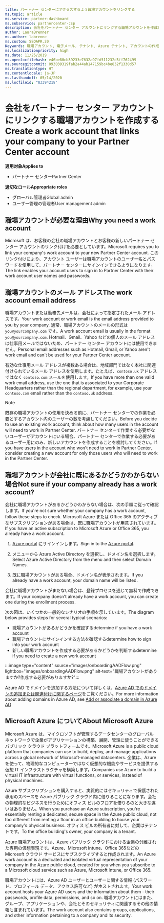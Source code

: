 ```yaml
---
title: パートナー センターにアクセスするよう職場アカウントをリンクする
ms.topic: article
ms.service: partner-dashboard
ms.subservice: partnercenter-csp
description: 会社をパートナー センター アカウントにリンクする職場アカウントを作成します。 これにより、会社の従業員がパートナー センターにアクセスできるようになります。
author: LauraBrenner
ms.author: labrenne
ms.custom: SEOAPR.20
Keywords: 職場アカウント, 電子メール, テナント, Azure テナント, アカウントの作成, ドメイン名
ms.localizationpriority: high
ms.date: 11/25/2019
ms.openlocfilehash: e46be80cb39233e7632a97fd511232d5ff762499
ms.sourcegitcommit: 093039319fab2a44ab147159bc4be832f1330d57
ms.translationtype: HT
ms.contentlocale: ja-JP
ms.lasthandoff: 05/14/2020
ms.locfileid: "83394218"
---
```

# <a name="create-a-work-account-that-links-your-company-to-your-partner-center-account"></a><span data-ttu-id="0223d-105">会社をパートナー センター アカウントにリンクする職場アカウントを作成する</span><span class="sxs-lookup"><span data-stu-id="0223d-105">Create a work account that links your company to your Partner Center account</span></span>

<span data-ttu-id="0223d-106">**適用対象**</span><span class="sxs-lookup"><span data-stu-id="0223d-106">**Applies to**</span></span>

- <span data-ttu-id="0223d-107">パートナー センター</span><span class="sxs-lookup"><span data-stu-id="0223d-107">Partner Center</span></span>

<span data-ttu-id="0223d-108">**適切なロール**</span><span class="sxs-lookup"><span data-stu-id="0223d-108">**Appropriate roles**</span></span>

- <span data-ttu-id="0223d-109">グローバル管理者</span><span class="sxs-lookup"><span data-stu-id="0223d-109">Global admin</span></span>
- <span data-ttu-id="0223d-110">ユーザー管理の管理者</span><span class="sxs-lookup"><span data-stu-id="0223d-110">User management admin</span></span>

## <a name="why-you-need-a-work-account"></a><span data-ttu-id="0223d-111">職場アカウントが必要な理由</span><span class="sxs-lookup"><span data-stu-id="0223d-111">Why you need a work account</span></span>

<span data-ttu-id="0223d-112">Microsoft は、お客様の会社の職場アカウントとお客様の新しいパートナー センター アカウントのリンク付けを必要としています。</span><span class="sxs-lookup"><span data-stu-id="0223d-112">Microsoft requires you to link your company's work account to your new Partner Center account.</span></span> <span data-ttu-id="0223d-113">このリンク付けにより、アカウント ユーザーは職場アカウントのユーザー名とパスワードを使用して、パートナー センターにサインインできるようになります。</span><span class="sxs-lookup"><span data-stu-id="0223d-113">The link enables your account users to sign in to Partner Center with their work account user names and passwords.</span></span>

## <a name="the-work-account-email-address"></a><span data-ttu-id="0223d-114">職場アカウントのメール アドレス</span><span class="sxs-lookup"><span data-stu-id="0223d-114">The work account email address</span></span>

<span data-ttu-id="0223d-115">職場アカウントまたは勤務先メールは、会社によって指定されたメール アドレスです。</span><span class="sxs-lookup"><span data-stu-id="0223d-115">Your work account or work email is the email address provided to you by your company.</span></span> <span data-ttu-id="0223d-116">通常、職場アカウントのメールの形式は `you@yourcompany.com` です。</span><span class="sxs-lookup"><span data-stu-id="0223d-116">A work account email is usually in the format `you@yourcompany.com`.</span></span> <span data-ttu-id="0223d-117">Hotmail、Gmail、Yahoo などの個人のメール アドレスは仕事用メールではないため、パートナー センター アカウントには使用できません。</span><span class="sxs-lookup"><span data-stu-id="0223d-117">Personal email addresses such as Hotmail, Gmail, or Yahoo aren't work email and can't be used for your Partner Center account.</span></span>

<span data-ttu-id="0223d-118">有効な仕事用メール アドレスが複数ある場合は、地域部門ではなく本社に関連付けられているメール アドレスを使用します。たとえば、`contoso.uk` アドレスではなく `contoso.com` メールを使用します。</span><span class="sxs-lookup"><span data-stu-id="0223d-118">If you have more than one valid work email address, use the one that is associated to your Corporate Headquarters rather than the regional department, for example, use your `contoso.com` email rather than the `contoso.uk` address.</span></span>

> [!NOTE]  
> <span data-ttu-id="0223d-119">既存の職場アカウントの使用を決める前に、パートナー センターでの作業を必要とするアカウント内のユーザーの数を考慮してください。</span><span class="sxs-lookup"><span data-stu-id="0223d-119">Before you decide to use an existing work account, think about how many users in the account will need to work in Partner Center.</span></span> <span data-ttu-id="0223d-120">パートナー センターで作業する必要がないユーザーがアカウントにいる場合、パートナー センターで作業する必要があるユーザー用にのみ、新しいアカウントを作成することを検討してください。</span><span class="sxs-lookup"><span data-stu-id="0223d-120">If you have users in the account who won't need to work in Partner Center, consider creating a new account for only those users who will need to work in the Partner Center.</span></span>

## <a name="not-sure-if-your-company-already-has-a-work-account"></a><span data-ttu-id="0223d-121">職場アカウントが会社に既にあるかどうかわからない場合</span><span class="sxs-lookup"><span data-stu-id="0223d-121">Not sure if your company already has a work account?</span></span>

<span data-ttu-id="0223d-122">会社に職場アカウントがあるかどうかわからない場合は、次の手順に従って確認します。</span><span class="sxs-lookup"><span data-stu-id="0223d-122">If you're not sure whether your company has a work account, follow these steps to check.</span></span> <span data-ttu-id="0223d-123">Microsoft Azure または Office 365 のアクティブなサブスクリプションがある場合は、既に職場アカウントが用意されています。</span><span class="sxs-lookup"><span data-stu-id="0223d-123">If you have an active subscription to Microsoft Azure or Office 365, you already have a work account.</span></span>

1. <span data-ttu-id="0223d-124">[Azure portal](https://portal.azure.com) にサインインします。</span><span class="sxs-lookup"><span data-stu-id="0223d-124">Sign in to the [Azure portal](https://portal.azure.com).</span></span>

2. <span data-ttu-id="0223d-125">メニューから Azure Active Directory を選択し、ドメイン名を選択します。</span><span class="sxs-lookup"><span data-stu-id="0223d-125">Select Azure Active Directory from the menu and then select Domain Names.</span></span>

3. <span data-ttu-id="0223d-126">既に職場アカウントがある場合、ドメイン名が表示されます。</span><span class="sxs-lookup"><span data-stu-id="0223d-126">If you already have a work account, your domain name will be listed.</span></span>

<span data-ttu-id="0223d-127">会社に職場アカウントがまだない場合は、登録プロセスを通じて無料で作成できます。</span><span class="sxs-lookup"><span data-stu-id="0223d-127">If your company doesn't already have a work account, you can create one during the enrollment process.</span></span>

<span data-ttu-id="0223d-128">次の図は、いくつかの一般的なシナリオの手順を示しています。</span><span class="sxs-lookup"><span data-stu-id="0223d-128">The diagram below provides steps for several typical scenarios:</span></span>

- <span data-ttu-id="0223d-129">職場アカウントがあるかどうかを確認する</span><span class="sxs-lookup"><span data-stu-id="0223d-129">determine if you have a work account</span></span>
- <span data-ttu-id="0223d-130">職場アカウントにサインインする方法を確認する</span><span class="sxs-lookup"><span data-stu-id="0223d-130">determine how to sign into your work account</span></span>
- <span data-ttu-id="0223d-131">新しい職場アカウントを作成する必要があるかどうかを判断する</span><span class="sxs-lookup"><span data-stu-id="0223d-131">determine if you need to create a new work account</span></span>

:::image type="content" source="images/onboardingAADFlow.png" lightbox="images/onboardingAADFlow.png" alt-text="職場アカウントがありますか?作成する必要がありますか?":::

<span data-ttu-id="0223d-133">Azure AD でドメインを追加する方法について詳しくは、[Azure AD でのドメインの追加または関連付けに関するページ](https://docs.microsoft.com/azure/active-directory/active-directory-add-domain)をご覧ください。</span><span class="sxs-lookup"><span data-stu-id="0223d-133">For more information about adding domains in Azure AD, see [Add or associate a domain in Azure AD](https://docs.microsoft.com/azure/active-directory/active-directory-add-domain)</span></span>

## <a name="about-microsoft-azure"></a><span data-ttu-id="0223d-134">Microsoft Azure について</span><span class="sxs-lookup"><span data-stu-id="0223d-134">About Microsoft Azure</span></span>

<span data-ttu-id="0223d-135">Microsoft Azure は、マイクロソフトが管理するデータセンターのグローバル ネットワークで企業がアプリケーションの構築、展開、管理に使うことができるパブリック クラウド プラットフォームです。</span><span class="sxs-lookup"><span data-stu-id="0223d-135">Microsoft Azure is a public cloud platform that companies can use to build, deploy, and manage applications across a global network of Microsoft-managed datacenters.</span></span> <span data-ttu-id="0223d-136">企業は、Azure を使って、物理的なコンピューターではなく仮想的な機能やサービスを提供する仮想 IT インフラストラクチャを構築します。</span><span class="sxs-lookup"><span data-stu-id="0223d-136">Companies use Azure to build a virtual IT infrastructure with virtual functions, or services, instead of physical machines.</span></span>

<span data-ttu-id="0223d-137">Azure サブスクリプションを購入すると、実質的にはセキュリティで保護された専用のスペースを Azure パブリック クラウド内に借りることになります。会社の物理的なビジネスを行うためにオフィス ビルのフロアを借りるのと大きな違いはありません。</span><span class="sxs-lookup"><span data-stu-id="0223d-137">When you purchase an Azure subscription, you're essentially renting a dedicated, secure space in the Azure public cloud, not too different from renting a floor in an office building to house your company's physical business.</span></span> <span data-ttu-id="0223d-138">オフィス ビルの所有者に対して、企業はテナントです。</span><span class="sxs-lookup"><span data-stu-id="0223d-138">To the office building's owner, your company is a tenant.</span></span>

<span data-ttu-id="0223d-139">Azure 職場アカウントは、Azure パブリック クラウドにおける企業の分離された専用の仮想表現です。Azure、Microsoft Intune、Office 365などの Microsoft クラウド サービスにサブスクライブすると作成されます。</span><span class="sxs-lookup"><span data-stu-id="0223d-139">An Azure work account is a dedicated and isolated virtual representation of your company in the Azure public cloud, created for you when you subscribe to a Microsoft cloud service such as Azure, Microsoft Intune, or Office 365.</span></span>

<span data-ttu-id="0223d-140">職場アカウントには、Azure AD ユーザーとユーザーに関する情報 (パスワード、プロフィール データ、アクセス許可など) がホストされます。</span><span class="sxs-lookup"><span data-stu-id="0223d-140">Your work account hosts your Azure AD users and the information about them - their passwords, profile data, permissions, and so on.</span></span> <span data-ttu-id="0223d-141">職場アカウントにはまた、グループ、アプリケーションや、会社とそのセキュリティに関連するその他の情報も含まれています。</span><span class="sxs-lookup"><span data-stu-id="0223d-141">The work account also contains groups, applications, and other information pertaining to a company and its security.</span></span>
